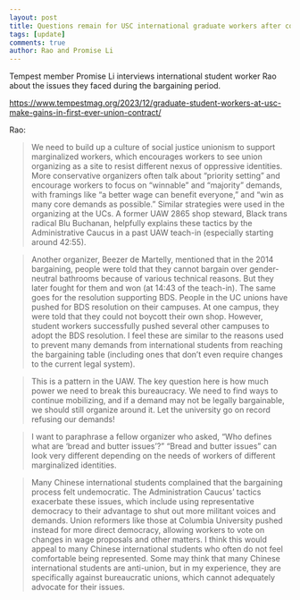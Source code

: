 ```yaml
---
layout: post
title: Questions remain for USC international graduate workers after contract win
tags: [update]
comments: true
author: Rao and Promise Li
---
```


Tempest member Promise Li interviews international student worker Rao about the issues they faced during the bargaining period.

https://www.tempestmag.org/2023/12/graduate-student-workers-at-usc-make-gains-in-first-ever-union-contract/

Rao:
>We need to build up a culture of social justice unionism to support marginalized workers, which encourages workers to see union organizing as a site to resist different nexus of oppressive identities. More conservative organizers often talk about “priority setting” and encourage workers to focus on “winnable” and “majority” demands, with framings like “a better wage can benefit everyone,” and “win as many core demands as possible.” Similar strategies were used in the organizing at the UCs. A former UAW 2865 shop steward, Black trans radical Blu Buchanan, helpfully explains these tactics by the Administrative Caucus in a past UAW teach-in (especially starting around 42:55).

>Another organizer, Beezer de Martelly, mentioned that in the 2014 bargaining, people were told that they cannot bargain over gender-neutral bathrooms because of various technical reasons. But they later fought for them and won (at 14:43 of the teach-in). The same goes for the resolution supporting BDS. People in the UC unions have pushed for BDS resolution on their campuses. At one campus, they were told that they could not boycott their own shop. However, student workers successfully pushed several other campuses to adopt the BDS resolution. I feel these are similar to the reasons used to prevent many demands from international students from reaching the bargaining table (including ones that don’t even require changes to the current legal system).

>This is a pattern in the UAW. The key question here is how much power we need to break this bureaucracy. We need to find ways to continue mobilizing, and if a demand may not be legally bargainable, we should still organize around it. Let the university go on record refusing our demands!

>I want to paraphrase a fellow organizer who asked, “Who defines what are ‘bread and butter issues’?” “Bread and butter issues” can look very different depending on the needs of workers of different marginalized identities.

>Many Chinese international students complained that the bargaining process felt undemocratic. The Administration Caucus’ tactics exacerbate these issues, which include using representative democracy to their advantage to shut out more militant voices and demands. Union reformers like those at Columbia University pushed instead for more direct democracy, allowing workers to vote on changes in wage proposals and other matters. I think this would appeal to many Chinese international students who often do not feel comfortable being represented. Some may think that many Chinese international students are anti-union, but in my experience, they are specifically against bureaucratic unions, which cannot adequately advocate for their issues.